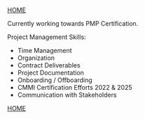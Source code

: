 [HOME](index.md)

Currently working towards PMP Certification.  

Project Management Skills: 
* Time Management
* Organization
* Contract Deliverables
* Project Documentation
* Onboarding / Offboarding 
* CMMI Certification Efforts 2022 & 2025 
* Communication with Stakeholders 

[HOME](index.md)
